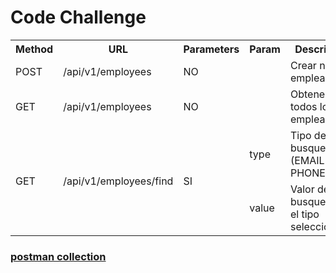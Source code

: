 # Code Challenge

<table>
  <tr>
    <th>Method</th>
    <th>URL</th>
    <th>Parameters</th>
    <th>Param</th>
    <th>Description</th>
  </tr>
  <tr>
    <td>POST</td>
    <td>/api/v1/employees</td>
    <td>NO</td>
    <td></td>
    <td>Crear nuevo empleado.</td>
  </tr>
  <tr>
    <td>GET</td>
    <td>/api/v1/employees</td>
    <td>NO</td>
    <td></td>
    <td>Obtener todos los empleados.</td>
  </tr>
  <tr>
    <td rowspan="2">GET</td>
    <td rowspan="2">/api/v1/employees/find</td>
    <td rowspan="2">SI</td>  
    <td>type</td>
    <td>Tipo de la busqueda (EMAIL o PHONE).</td>
  </tr>
  <tr>
    <td>value</td>
    <td>Valor de la busqueda por el tipo seleccionado.</td>
  </tr>
</table>

### [postman collection](tools/Code-Challenge.postman_collection.json)